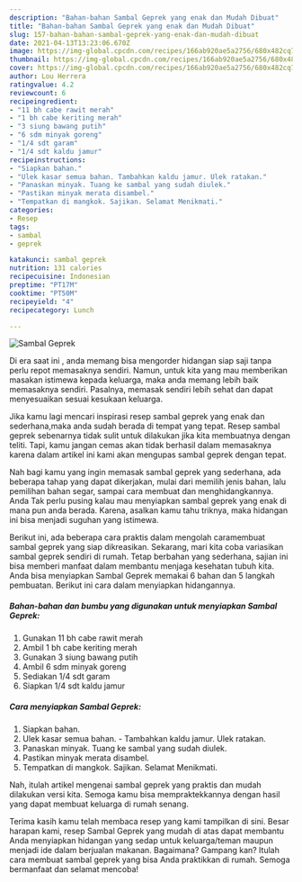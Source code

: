 ```yaml
---
description: "Bahan-bahan Sambal Geprek yang enak dan Mudah Dibuat"
title: "Bahan-bahan Sambal Geprek yang enak dan Mudah Dibuat"
slug: 157-bahan-bahan-sambal-geprek-yang-enak-dan-mudah-dibuat
date: 2021-04-13T13:23:06.670Z
image: https://img-global.cpcdn.com/recipes/166ab920ae5a2756/680x482cq70/sambal-geprek-foto-resep-utama.jpg
thumbnail: https://img-global.cpcdn.com/recipes/166ab920ae5a2756/680x482cq70/sambal-geprek-foto-resep-utama.jpg
cover: https://img-global.cpcdn.com/recipes/166ab920ae5a2756/680x482cq70/sambal-geprek-foto-resep-utama.jpg
author: Lou Herrera
ratingvalue: 4.2
reviewcount: 6
recipeingredient:
- "11 bh cabe rawit merah"
- "1 bh cabe keriting merah"
- "3 siung bawang putih"
- "6 sdm minyak goreng"
- "1/4 sdt garam"
- "1/4 sdt kaldu jamur"
recipeinstructions:
- "Siapkan bahan."
- "Ulek kasar semua bahan. Tambahkan kaldu jamur. Ulek ratakan."
- "Panaskan minyak. Tuang ke sambal yang sudah diulek."
- "Pastikan minyak merata disambel."
- "Tempatkan di mangkok. Sajikan. Selamat Menikmati."
categories:
- Resep
tags:
- sambal
- geprek

katakunci: sambal geprek 
nutrition: 131 calories
recipecuisine: Indonesian
preptime: "PT17M"
cooktime: "PT50M"
recipeyield: "4"
recipecategory: Lunch

---
```



![Sambal Geprek](https://img-global.cpcdn.com/recipes/166ab920ae5a2756/680x482cq70/sambal-geprek-foto-resep-utama.jpg)

Di era  saat ini , anda memang bisa mengorder hidangan siap saji tanpa perlu repot memasaknya sendiri. Namun, untuk kita yang mau memberikan masakan istimewa kepada keluarga, maka anda memang lebih baik memasaknya sendiri. Pasalnya, memasak sendiri lebih sehat dan dapat menyesuaikan sesuai kesukaan keluarga.

Jika kamu lagi mencari inspirasi resep sambal geprek yang enak dan sederhana,maka anda sudah berada di tempat yang tepat. Resep sambal geprek  sebenarnya tidak sulit untuk dilakukan jika kita membuatnya dengan teliti. Tapi, kamu jangan cemas akan tidak berhasil dalam memasaknya 
karena dalam artikel ini kami akan mengupas sambal geprek dengan tepat.  



Nah bagi kamu yang ingin memasak sambal geprek yang sederhana, ada beberapa tahap yang dapat dikerjakan, mulai dari memilih jenis bahan, lalu pemilihan bahan segar, sampai cara membuat dan menghidangkannya. Anda Tak perlu pusing kalau mau menyiapkan sambal geprek yang enak di mana pun anda berada. Karena, asalkan kamu  tahu triknya, maka hidangan ini bisa menjadi suguhan yang istimewa.

Berikut ini, ada beberapa cara praktis  dalam mengolah caramembuat sambal geprek yang siap dikreasikan. Sekarang, mari kita coba variasikan sambal geprek sendiri di rumah. Tetap berbahan yang sederhana, sajian ini bisa memberi manfaat dalam membantu menjaga kesehatan tubuh kita. Anda bisa menyiapkan Sambal Geprek memakai 6 bahan dan 5 langkah pembuatan. Berikut ini cara dalam menyiapkan hidangannya.

<!--inarticleads1-->

##### Bahan-bahan dan bumbu yang digunakan untuk menyiapkan Sambal Geprek:

1. Gunakan 11 bh cabe rawit merah
1. Ambil 1 bh cabe keriting merah
1. Gunakan 3 siung bawang putih
1. Ambil 6 sdm minyak goreng
1. Sediakan 1/4 sdt garam
1. Siapkan 1/4 sdt kaldu jamur




<!--inarticleads2-->

##### Cara menyiapkan Sambal Geprek:

1. Siapkan bahan.
1. Ulek kasar semua bahan. - Tambahkan kaldu jamur. Ulek ratakan.
1. Panaskan minyak. Tuang ke sambal yang sudah diulek.
1. Pastikan minyak merata disambel.
1. Tempatkan di mangkok. Sajikan. Selamat Menikmati.




Nah, itulah artikel mengenai  sambal geprek  yang praktis dan mudah dilakukan versi kita. Semoga kamu bisa mempraktekkannya dengan hasil yang dapat membuat keluarga di rumah senang. 

Terima kasih kamu telah membaca resep yang kami tampilkan di sini. Besar harapan kami, resep  Sambal Geprek yang mudah di atas dapat membantu Anda menyiapkan hidangan yang sedap untuk keluarga/teman maupun menjadi ide dalam berjualan makanan. Bagaimana? Gampang kan? Itulah cara membuat sambal geprek yang bisa Anda praktikkan di rumah. Semoga bermanfaat dan selamat mencoba!

